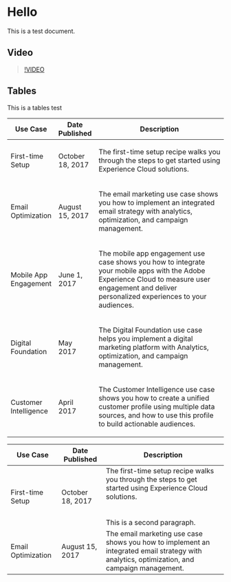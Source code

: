 # Hello

This is a test document.

## Video

>[!VIDEO](https://www.youtube.com/watch?v=QjvzCTqkBDQ)


## Tables


This is a tables test

<table class="table" id="topic_bm5_gl2_vz__table_558E0B0AECB84969825705EC62FA1BB2"><colgroup><col style="width:19.746376811594203%"><col style="width:18.11594202898551%"><col style="width:62.137681159420296%"></colgroup><thead class="thead">
          <tr class="row">
            <th class="entry" id="topic_bm5_gl2_vz__table_558E0B0AECB84969825705EC62FA1BB2__entry__1">Use Case 
            </th>
            <th class="entry" id="topic_bm5_gl2_vz__table_558E0B0AECB84969825705EC62FA1BB2__entry__2">Date Published 
            </th>
            <th class="entry" id="topic_bm5_gl2_vz__table_558E0B0AECB84969825705EC62FA1BB2__entry__3">Description 
            </th>
          </tr>
        </thead><tbody class="tbody">
          <tr class="row">
            <td class="entry" headers="topic_bm5_gl2_vz__table_558E0B0AECB84969825705EC62FA1BB2__entry__1 ">
              <p class="p">First-time Setup 
              </p>
            </td>
            <td class="entry" headers="topic_bm5_gl2_vz__table_558E0B0AECB84969825705EC62FA1BB2__entry__2 ">
              <p class="p">October 18, 2017 
              </p>
            </td>
            <td class="entry" headers="topic_bm5_gl2_vz__table_558E0B0AECB84969825705EC62FA1BB2__entry__3 ">
              <p class="p">The first-time setup recipe walks you through the steps to
                get started using Experience Cloud solutions. 
              </p>
            </td>
          </tr>
          <tr class="row">
            <td class="entry" headers="topic_bm5_gl2_vz__table_558E0B0AECB84969825705EC62FA1BB2__entry__1 ">
              <p class="p">Email Optimization 
              </p>
            </td>
            <td class="entry" headers="topic_bm5_gl2_vz__table_558E0B0AECB84969825705EC62FA1BB2__entry__2 ">
              <p class="p">August 15, 2017 
              </p>
            </td>
            <td class="entry" headers="topic_bm5_gl2_vz__table_558E0B0AECB84969825705EC62FA1BB2__entry__3 ">
              <p class="p">The email marketing use case shows you how to implement an
                integrated email strategy with analytics, optimization, and campaign
                management. 
              </p>
            </td>
          </tr>
          <tr class="row">
            <td class="entry" headers="topic_bm5_gl2_vz__table_558E0B0AECB84969825705EC62FA1BB2__entry__1 ">
              <p class="p">Mobile App Engagement 
              </p>
            </td>
            <td class="entry" headers="topic_bm5_gl2_vz__table_558E0B0AECB84969825705EC62FA1BB2__entry__2 ">
              <p class="p">June 1, 2017 
              </p>
            </td>
            <td class="entry" headers="topic_bm5_gl2_vz__table_558E0B0AECB84969825705EC62FA1BB2__entry__3 ">
              <p class="p"> The mobile app engagement use case shows you how to
                integrate your mobile apps with the Adobe Experience Cloud to measure user
                engagement and deliver personalized experiences to your audiences. 
              </p>
            </td>
          </tr>
          <tr class="row">
            <td class="entry" headers="topic_bm5_gl2_vz__table_558E0B0AECB84969825705EC62FA1BB2__entry__1 ">
              <p class="p">Digital Foundation 
              </p>
            </td>
            <td class="entry" headers="topic_bm5_gl2_vz__table_558E0B0AECB84969825705EC62FA1BB2__entry__2 ">
              <p class="p">May 2017 
              </p>
            </td>
            <td class="entry" headers="topic_bm5_gl2_vz__table_558E0B0AECB84969825705EC62FA1BB2__entry__3 ">
              <p class="p"> The Digital Foundation use case helps you implement a
                digital marketing platform with Analytics, optimization, and campaign
                management. 
              </p>
            </td>
          </tr>
          <tr class="row">
            <td class="entry" headers="topic_bm5_gl2_vz__table_558E0B0AECB84969825705EC62FA1BB2__entry__1 ">
              <p class="p">Customer Intelligence 
              </p>
            </td>
            <td class="entry" headers="topic_bm5_gl2_vz__table_558E0B0AECB84969825705EC62FA1BB2__entry__2 ">
              <p class="p">April 2017 
              </p>
            </td>
            <td class="entry" headers="topic_bm5_gl2_vz__table_558E0B0AECB84969825705EC62FA1BB2__entry__3 ">
              <p class="p"> The Customer Intelligence use case shows you how to create
                a unified customer profile using multiple data sources, and how to use this
                profile to build actionable audiences. 
              </p>
            </td>
          </tr>
        </tbody></table>

| Use Case | Date Published| Description |
| --- | --- | --- |
| First-time Setup | October 18, 2017 | The first-time setup recipe walks you through the steps to get started using Experience Cloud solutions.<br/>&nbsp;<br/>&nbsp;<br/>This is a second paragraph. |
| Email Optimization | August 15, 2017 | The email marketing use case shows you how to implement an integrated email strategy with analytics, optimization, and campaign management. |
